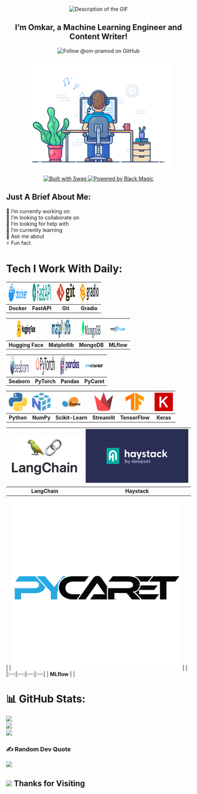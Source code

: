 <p align="center">
  <img src="https://user-images.githubusercontent.com/74750414/167504857-4129cbc1-2d10-4478-be39-3c1a3bee2dbc.gif" alt="Description of the GIF" width="400">
</p>
<h2 align="center"><b>I’m Omkar, a Machine Learning Engineer and Content Writer!</b></h2>
<div align="center">
  <a href="https://github.com/om-pramod" style="text-decoration: none;">
    <img src="https://img.shields.io/badge/Follow%20Me-GitHub-blue?style=for-the-badge&logo=github" alt="Follow @om-pramod on GitHub">
  </a>
</div>
<p align="center">
  <img src="https://raw.githubusercontent.com/andreapollastri/andreapollastri/main/intro.gif" alt="Description of the GIF" width="400">
</p>

<p align="center">
  <a href="https://forthebadge.com">
    <img src="https://forthebadge.com/images/badges/built-with-swag.svg" alt="Built with Swag">
  </a>
  <a href="https://forthebadge.com">
    <img src="https://forthebadge.com/images/badges/powered-by-black-magic.svg" alt="Powered by Black Magic">
  </a>
</p>


## Just A Brief About Me:
🔭 I’m currently working on<br>👯 I’m looking to collaborate on<br>🤝 I’m looking for help with<br>🌱 I’m currently learning<br>💬 Ask me about<br>⚡ Fun fact


# Tech I Work With Daily:
| <img src="https://github.com/ompramod2199/Assets/blob/main/docker.svg" width="50" height="50"> | <img src="https://github.com/ompramod2199/Assets/blob/main/fastapi.svg" width="50" height="50"> | <img src="https://github.com/ompramod2199/Assets/blob/main/git.svg" width="50" height="50"> | <img src="https://github.com/ompramod2199/Assets/blob/main/gradio.svg" width="50" height="50"> |
|:--:|:--:|:--:|:--:|
| **Docker** | **FastAPI** | **Git** | **Gradio** |

| <img src="https://github.com/ompramod2199/Assets/blob/main/hugging-face.svg" width="50" height="50"> | <img src="https://github.com/ompramod2199/Assets/blob/main/matplotlib.svg" width="50" height="50"> | <img src="https://github.com/ompramod2199/Assets/blob/main/mongodb.svg" width="50" height="50"> | <img src="https://github.com/ompramod2199/Assets/blob/main/mlflow.png" width="50" height="50"> |
|:--:|:--:|:--:|:--:|
| **Hugging Face** | **Matplotlib** | **MongoDB** | **MLflow** |

| <img src="https://github.com/ompramod2199/Assets/blob/main/seaborn.svg" width="50" height="50"> | <img src="https://github.com/ompramod2199/Assets/blob/main/pytorch.svg" width="50" height="50"> | <img src="https://github.com/ompramod2199/Assets/blob/main/pandas.svg" width="50" height="50"> | <img src="https://github.com/ompramod2199/Assets/blob/main/pycaret.png" width="50" height="50"> |
|:--:|:--:|:--:|:--:|
| **Seaborn** | **PyTorch** | **Pandas** | **PyCaret** |

| <img src="https://github.com/ompramod2199/Assets/blob/main/python.svg" width="50" height="50"> | <img src="https://github.com/ompramod2199/Assets/blob/main/numpy.svg" width="50" height="50"> | <img src="https://github.com/ompramod2199/Assets/blob/main/scikit-learn.svg" width="50" height="50"> | <img src="https://github.com/ompramod2199/Assets/blob/main/streamlit.svg" width="50" height="50"> | <img src="https://github.com/ompramod2199/Assets/blob/main/tensorflow.svg" width="50" height="50"> | <img src="https://github.com/ompramod2199/Assets/blob/main/Keras.svg" width="50" height="50"> |
|:--:|:--:|:--:|:--:|:--:|:--:|
| **Python** | **NumPy** | **Scikit-Learn** | **Streamlit** | **TensorFlow** | **Keras** |


| ![LangChain](https://github.com/ompramod2199/Assets/blob/main/Langchain.png) |![Haystack](https://github.com/ompramod2199/Assets/blob/main/Haystack.png) |
|:--:|:--:|
| **LangChain** | **Haystack** |

|  | ![PyCaret](https://github.com/ompramod2199/Assets/blob/main/pycaret.png) |  |
|:--:|:--:|:--:|:--:|
| **MLflow** |   |


# 📊 GitHub Stats:
![](https://github-readme-stats.vercel.app/api?username=om-pramod&theme=dark&hide_border=false&include_all_commits=true&count_private=false)<br/>
![](https://github-readme-streak-stats.herokuapp.com/?user=om-pramod&theme=dark&hide_border=false)<br/>
![](https://github-readme-stats.vercel.app/api/top-langs/?username=om-pramod&theme=dark&hide_border=false&include_all_commits=true&count_private=false&layout=compact)

### ✍️ Random Dev Quote
![](https://quotes-github-readme.vercel.app/api?type=horizontal&theme=light)

## <img src="https://user-images.githubusercontent.com/74038190/216122041-518ac897-8d92-4c6b-9b3f-ca01dcaf38ee.png" width="30" /> Thanks for Visiting
